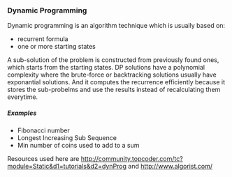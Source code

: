 ### Dynamic Programming 
Dynamic programming is an algorithm technique which is usually based on: 
* recurrent formula
* one or more starting states

A sub-solution of the problem is constructed from previously found ones, which starts from the starting states.
DP solutions have a polynomial complexity where the brute-force or backtracking solutions usually have exponantial solutions.
And it computes the recurrence efficiently because it stores the sub-probelms and use the results instead of recalculating them everytime.

##### Examples
* Fibonacci number
* Longest Increasing Sub Sequence
* Min number of coins used to add to a sum

Resources used here are 
http://community.topcoder.com/tc?module=Static&d1=tutorials&d2=dynProg and http://www.algorist.com/
